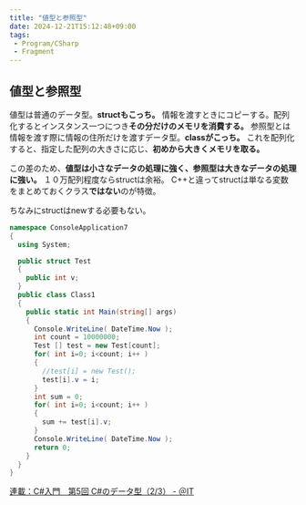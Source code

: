 ```yaml
---
title: "値型と参照型"
date: 2024-12-21T15:12:48+09:00
tags:
 - Program/CSharp
 - Fragment
---
```


## 値型と参照型
値型は普通のデータ型。**structもこっち。** 情報を渡すときにコピーする。配列化するとインスタンス一つにつき**その分だけのメモリを消費する。**
参照型とは情報を渡す際に情報の住所だけを渡すデータ型。**classがこっち。** これを配列化すると、指定した配列の大きさに応じ、**初めから大きくメモリを取る。**

この差のため、**値型は小さなデータの処理に強く、参照型は大きなデータの処理に強い。** １０万配列程度ならstructは余裕。
C++と違ってstructは単なる変数をまとめておくクラス**ではない**のが特徴。

ちなみにstructはnewする必要もない。

```csharp
namespace ConsoleApplication7
{
  using System;

  public struct Test
  {
    public int v;
  }
  public class Class1
  {
    public static int Main(string[] args)
    {
      Console.WriteLine( DateTime.Now );
      int count = 10000000;
      Test [] test = new Test[count];
      for( int i=0; i<count; i++ )
      {
        //test[i] = new Test();
        test[i].v = i;
      }
      int sum = 0;
      for( int i=0; i<count; i++ )
      {
        sum += test[i].v;
      }
      Console.WriteLine( DateTime.Now );
      return 0;
    }
  }
}
```

[連載：C#入門　第5回 C#のデータ型（2/3） - ＠IT](https://www.atmarkit.co.jp/fdotnet/csharp_abc/csharp_abc_005/csharp_abc02.html)